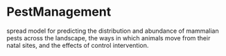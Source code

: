 # PestManagement
spread model for predicting the distribution and abundance of mammalian pests across the landscape, the ways in which animals move from their natal sites, and the effects of control intervention.
